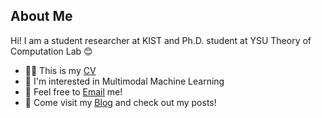## About Me
Hi! I am a student researcher at KIST and Ph.D. student at YSU Theory of Computation Lab 😊   

- 👩🏻 This is my [CV](https://leejiwon1202.github.io/)
- 👀 I'm interested in Multimodal Machine Learning   
- 💌 Feel free to [Email](ljw00@kist.re.kr) me!
- 👋 Come visit my [Blog](https://happy-support.tistory.com/) and check out my posts!

<!--
**leejiwon1202/leejiwon1202** is a ✨ _special_ ✨ repository because its `README.md` (this file) appears on your GitHub profile.

Here are some ideas to get you started:

- 🔭 I’m currently working on ...
- 🌱 I’m currently learning ...
- 👯 I’m looking to collaborate on ...
- 🤔 I’m looking for help with ...
- 💬 Ask me about ...
- 📫 How to reach me: ...
- 😄 Pronouns: ...
- ⚡ Fun fact: ...
-->
